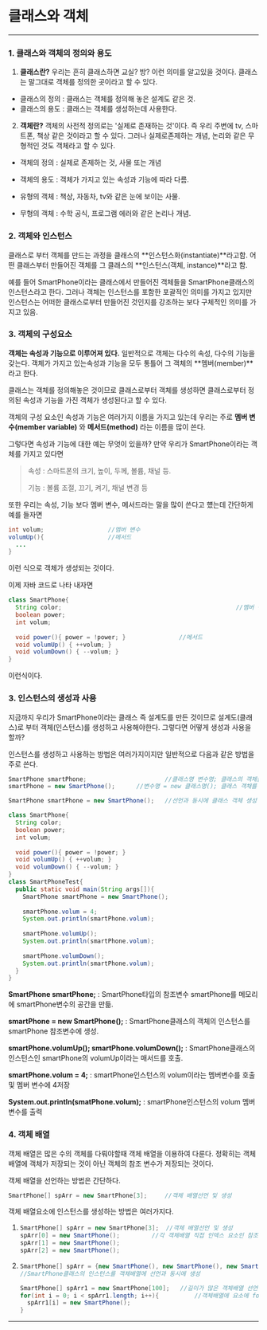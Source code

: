 # 클래스와 객체

---

### 1. 클래스와 객체의 정의와 용도

1. **클래스란?** 우리는 흔히 클래스하면 교실? 방? 이런 의미를 알고있을 것이다. 클래스는 말그대로 객체를 정의한 곳이라고 할 수 있다.

- 클래스의 정의 : 클래스는 객체를 정의해 놓은 설계도 같은 것.
- 클래스의 용도 : 클래스는 객체를 생성하는데 사용한다.

2. **객체란?** 객체의 사전적 정의로는 '실제로 존재하는 것'이다. 즉 우리 주변에 tv, 스마트폰, 책상 같은 것이라고 할 수 있다. 그러나 실제로존제하는 개념, 논리와 같은 무형적인 것도 객체라고 할 수 있다.

- 객체의 정의 : 실제로 존제하는 것, 사물 또는 개념
- 객체의 용도 : 객체가 가지고 있는 속성과 기능에 따라 다름.

- 유형의 객체 : 책상, 자동차, tv와 같은 눈에 보이는 사물.
- 무형의 객체 : 수학 공식, 프로그램 에러와 같은 논리나 개념.

### 2. 객체와 인스턴스

클래스로 부터 객체를 만드는 과정을 클래스의 **인스턴스화(instantiate)**라고함. 어떤 클래스부터 만들어진 객체를 그 클래스의 **인스턴스(객체, instance)**라고 함.

예를 들어 SmartPhone이라는 클래스에서 만들어진 객체들을 SmartPhone클래스의 인스턴스라고 한다. 그러나 객체는 인스턴스를 포함한 포괄적인 의미를 가지고 있지만 인스턴스는 어떠한 클래스로부터 만들어진 것인지를 강조하는 보다 구체적인 의미를 가지고 있음.

### 3. 객체의 구성요소

**객체는 속성과 기능으로 이루어져 있다.** 일반적으로 객체는 다수의 속성, 다수의 기능을 갖는다. 객체가 가지고 있는속성과 기능을 모두 통틀어 그 객체의 **멤버(member)**라고 한다.

클래스는 객체를 정의해놓은 것이므로 클래스로부터 객체를 생성하면 클래스로부터 정의된 속성과 기능을 가진 객체가 생성된다고 할 수 있다.

객체의 구성 요소인 속성과 기능은 여러가지 이름을 가지고 있는데 우리는 주로 **멤버 변수(member variable)** 와 **메서드(method)** 라는 이름을 많이 쓴다.

그렇다면 속성과 기능에 대한 예는 무엇이 있을까? 만약 우리가 SmartPhone이라는 객체를 가지고 있다면

> 속성 : 스마트폰의 크기, 높이, 두께, 볼륨, 채널 등.
>
> 기능 : 볼륨 조절, 끄기, 켜기, 채널 변경 등

또한 우리는 속성, 기능 보다 멤버 변수, 메서드라는 말을 많이 쓴다고 헀는데 간단하게 예를 들자면

~~~java
int volum;					//멤버 변수
volumUp(){					//메서드
  ...
}
~~~

이런 식으로 객체가 생성되는 것이다.

이제 자바 코드로 나타 내자면

~~~java
class SmartPhone{
  String color;													//멤버 변수
  boolean power;
  int volum;
  
  void power(){ power = !power; }				//메서드
  void volumUp() { ++volum; }
  void volumDown() { --volum; }
}
~~~

이런식이다.

### 3. 인스턴스의 생성과 사용

지금까지 우리가 SmartPhone이라는 클래스 즉 설계도를 만든 것이므로 설계도(클래스)로 부터 객체(인스턴스)를 생성하고 사용해야한다. 그렇다면 어떻게 생성과 사용을 할까?

인스턴스를 생성하고 사용하는 방법은 여러가지이지만 일반적으로 다음과 같은 방법을 주로 쓴다.

~~~java
SmartPhone smartPhone;						//클래스명 변수명; 클래스의 객체를 참조하기위헤 참조변수 선언
smartPhone = new SmartPhone();		//변수명 = new 클래스명(); 클래스 객채를 생성, 객체의 주소에 참조변수 저장

SmartPhone smartPhone = new SmartPhone();	//선언과 동시에 클래스 객체 생성
~~~

~~~java
class SmartPhone{
  String color;													
  boolean power;
  int volum;
  
  void power(){ power = !power; }				
  void volumUp() { ++volum; }
  void volumDown() { --volum; }
}
class SmartPhoneTest{
  public static void main(String args[]){
    SmartPhone smartPhone = new SmartPhone();
    
    smartPhone.volum = 4;
    System.out.println(smartPhone.volum);
    
    smartPhone.volumUp();
    System.out.println(smartPhone.volum);
    
    smartPhone.volumDown();
    System.out.println(smartPhone.volum);
  }
}
~~~

**SmartPhone smartPhone;** : SmartPhone타입의 참조변수 smartPhone를 메모리에 smartPhone변수의 공간을 만듦.

**smartPhone = new SmartPhone();** : SmartPhone클래스의 객체의 인스턴스를 smartPhone 참조변수에 생성.

**smartPhone.volumUp(); smartPhone.volumDown();** : SmartPhone클래스의 인스턴스인 smartPhone의 volumUp이라는 매서드를 호출.

**smartPhone.volum = 4;** : smartPhone인스턴스의 volum이라는 멤버변수를 호출 및 멤버 변수에 4저장

**System.out.println(smatPhone.volum);** : smartPhone인스턴스의 volum 멤버변수를 출력

### 4. 객체 배열

객체 배열은 많은 수의 객체를 다뤄야할때 객체 배열을 이용하여 다룬다. 정확히는 객체 배열에 객체가 저장되는 것이 아닌 객체의 참조 변수가 저장되는 것이다. 

객체 배열을 선언하는 방법은 간단하다.

~~~java
SmartPhone[] spArr = new SmartPhone[3];		//객체 배열선언 및 생성
~~~

객체 배열요소에 인스턴스를 생성하는 방법은 여러가지다.

1. ~~~java
   SmartPhone[] spArr = new SmartPhone[3];	//객체 배열선언 및 생성
   spArr[0] = new SmartPhone();			//각 객체배열 직접 인덱스 요소인 참조변수에 SmartPhone인스턴스 생성
   spArr[1] = new SmartPhone();
   spArr[2] = new SmartPhone();
   ~~~

2. ~~~java
   SmartPhone[] spArr = {new SmartPhone(), new SmartPhone(), new SmartPhone()};
   //SmartPhone클래스의 인스턴스를 객체배열에 선언과 동시에 생성
   
   SmartPhone[] spArr1 = new SmartPhone[100];	//길이가 많은 객체배열 선언
   for(int i = 0; i < spArr1.length; i++){			//객체배열에 요소에 for문을 이용하여 객체 선언
     spArr1[i] = new SmartPhone();
   }
   ~~~

---


